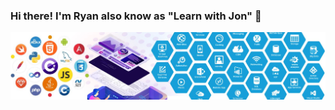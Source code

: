 ### Hi there! I'm Ryan also know as "Learn with Jon" 👋
![](https://github.com/ryanninodizon/ryanninodizon/blob/main/profile-banner.JPG)


<!--
**ryanninodizon/ryanninodizon** is a ✨ _special_ ✨ repository because its `README.md` (this file) appears on your GitHub profile.

Here are some ideas to get you started:

- 🔭 I’m currently working on ...
- 🌱 I’m currently learning ...
- 👯 I’m looking to collaborate on ...
- 🤔 I’m looking for help with ...
- 💬 Ask me about ...
- 📫 How to reach me: ...
- 😄 Pronouns: ...
- ⚡ Fun fact: ...
-->
